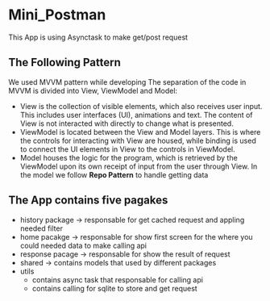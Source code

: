 # Mini_Postman
This App is using Asynctask to make get/post request

## The Following Pattern
We used MVVM pattern while developing
The separation of the code in MVVM is divided into View, ViewModel and Model:
- View is the collection of visible elements, which also receives user input. This includes user interfaces (UI), animations and text. The content of View is not interacted with directly to change
what is presented.
- ViewModel is located between the View and Model layers. This is where the controls for interacting with View are housed, while binding is used to connect the UI elements in View to the controls in
ViewModel.
- Model houses the logic for the program, which is retrieved by the ViewModel upon its own receipt of input from the user through View. In the model we follow **Repo Pattern** to handle getting data

## The App contains five pagakes
- history package -> responsable for get cached request and appling needed filter
- home pacakge -> responsable for show first screen for the where you could needed data to make calling api
- response pacage -> responsable for show the result of request
- shared -> contains models that used by different packages
- utils
  - contains async task that responsable for calling api
  - contains calling for sqlite to store and get request
 
